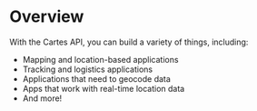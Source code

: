 # Overview

With the Cartes API, you can build a variety of things, including:

- Mapping and location-based applications
- Tracking and logistics applications
- Applications that need to geocode data
- Apps that work with real-time location data
- And more!
